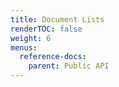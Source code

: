 ```yaml
---
title: Document Lists
renderTOC: false
weight: 6
menus:
  reference-docs:
    parent: Public API
---
```

